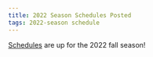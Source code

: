 ```yaml
---
title: 2022 Season Schedules Posted
tags: 2022-season schedule
---
```


[Schedules](/schedules/) are up for the 2022 fall season!
